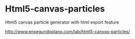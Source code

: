 Html5-canvas-particles
======================

Html5 canvas particle generator with html export feature

http://www.ensegundoplano.com/lab/html5-canvas-particles/